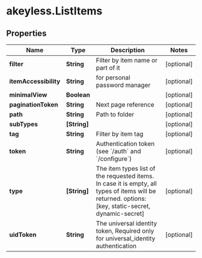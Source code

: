 # akeyless.ListItems

## Properties

Name | Type | Description | Notes
------------ | ------------- | ------------- | -------------
**filter** | **String** | Filter by item name or part of it | [optional] 
**itemAccessibility** | **String** | for personal password manager | [optional] 
**minimalView** | **Boolean** |  | [optional] 
**paginationToken** | **String** | Next page reference | [optional] 
**path** | **String** | Path to folder | [optional] 
**subTypes** | **[String]** |  | [optional] 
**tag** | **String** | Filter by item tag | [optional] 
**token** | **String** | Authentication token (see &#x60;/auth&#x60; and &#x60;/configure&#x60;) | [optional] 
**type** | **[String]** | The item types list of the requested items. In case it is empty, all types of items will be returned. options: [key, static-secret, dynamic-secret] | [optional] 
**uidToken** | **String** | The universal identity token, Required only for universal_identity authentication | [optional] 



